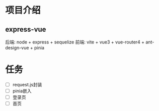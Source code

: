 <!--
 * @Author: your name
 * @Date: 2022-04-28 14:49:12
 * @LastEditTime: 2022-04-28 16:19:40
 * @LastEditors: Please set LastEditors
 * @Description: 打开koroFileHeader查看配置 进行设置: https://github.com/OBKoro1/koro1FileHeader/wiki/%E9%85%8D%E7%BD%AE
 * @FilePath: \express-vue\README.md
-->
# 项目介绍
## express-vue
后端: node + express + sequelize
前端: vite + vue3 + vue-router4 + ant-design-vue + pinia
# 任务
- [ ] request.js封装
- [ ] pinia嵌入
- [ ] 登录页
- [ ] 首页